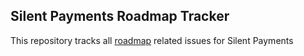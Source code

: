 ## Silent Payments Roadmap Tracker 

This repository tracks all [roadmap](https://github.com/orgs/silent-payments/projects/2) related issues for Silent Payments
